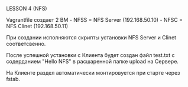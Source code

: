 LESSON 4 (NFS)

Vagrantfile создает 2 ВМ 
	- NFSS = NFS Server (192.168.50.10)
	- NFSC = NFS Clinet (192.168.50.11)
	
При создании исполняются скрипты установки NFS Server и Clinet соответсвенно.

После успешной установки с Клиента будет создан файл test.txt с содерданием "Hello NFS" в расшаренной папке upload на Сервере.

На Клиенте раздел автоматически монтировуется при старте через fstab.
